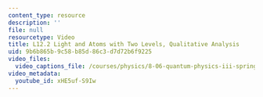 ```yaml
---
content_type: resource
description: ''
file: null
resourcetype: Video
title: L12.2 Light and Atoms with Two Levels, Qualitative Analysis
uid: 9b6b865b-9c58-b85d-86c3-d7d72b6f9225
video_files:
  video_captions_file: /courses/physics/8-06-quantum-physics-iii-spring-2018/video-lectures/time-dependent-perturbation-theory/L12-2/xHE5uf-S9Iw.vtt
video_metadata:
  youtube_id: xHE5uf-S9Iw
---
```

